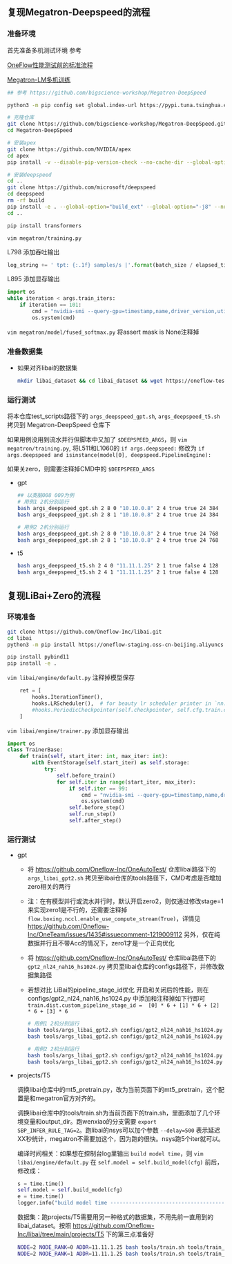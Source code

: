 ## 复现Megatron-Deepspeed的流程
### 准备环境

首先准备多机测试环境 参考

[OneFlow性能测试前的标准流程](https://github.com/Oneflow-Inc/OneTeam/issues/478)

[Megatron-LM多机训练](https://github.com/Oneflow-Inc/OneTeam/issues/328#issuecomment-820375669)

```bash
## 参考 https://github.com/bigscience-workshop/Megatron-DeepSpeed

python3 -m pip config set global.index-url https://pypi.tuna.tsinghua.edu.cn/simple

# 克隆仓库
git clone https://github.com/bigscience-workshop/Megatron-DeepSpeed.git
cd Megatron-DeepSpeed

# 安装apex
git clone https://github.com/NVIDIA/apex
cd apex
pip install -v --disable-pip-version-check --no-cache-dir --global-option="--cpp_ext" --global-option="--cuda_ext" ./

# 安装deepspeed
cd ..
git clone https://github.com/microsoft/deepspeed
cd deepspeed
rm -rf build
pip install -e . --global-option="build_ext" --global-option="-j8" --no-cache -v --disable-pip-version-check
cd ..

pip install transformers
```
`vim megatron/training.py` 

L798 添加吞吐输出
```python
log_string += ' tpt: {:.1f} samples/s |'.format(batch_size / elapsed_time_per_iteration)
```
L895 添加显存输出
```python
import os
while iteration < args.train_iters:
    if iteration == 101:
        cmd = "nvidia-smi --query-gpu=timestamp,name,driver_version,utilization.gpu,utilization.memory,memory.total,memory.free,memory.used --format=csv"
        os.system(cmd)
```

`vim megatron/model/fused_softmax.py` 将assert mask is None注释掉

### 准备数据集
- 如果对齐libai的数据集
    ```bash
    mkdir libai_dataset && cd libai_dataset && wget https://oneflow-test.oss-cn-beijing.aliyuncs.com/OneFlowAutoTest/libai/dataset/bert-base-chinese-vocab.txt && wget https://oneflow-test.oss-cn-beijing.aliyuncs.com/OneFlowAutoTest/libai/dataset/gpt2-merges.txt && wget https://oneflow-test.oss-cn-beijing.aliyuncs.com/OneFlowAutoTest/libai/dataset/gpt2-vocab.json && wget https://oneflow-test.oss-cn-beijing.aliyuncs.com/OneFlowAutoTest/libai/dataset/loss_compara_content_sentence.bin && wget https://oneflow-test.oss-cn-beijing.aliyuncs.com/OneFlowAutoTest/libai/dataset/loss_compara_content_sentence.idx && cd ..


### 运行测试
将本仓库test_scripts路径下的 `args_deepspeed_gpt.sh`,  `args_deepspeed_t5.sh` 拷贝到 Megatron-DeepSpeed 仓库下

如果用例没用到流水并行但脚本中又加了 `$DEEPSPEED_ARGS`，则 `vim megatron/training.py`, 将L511和L1060的 `if args.deepspeed:` 修改为 `if args.deepspeed and isinstance(model[0], deepspeed.PipelineEngine):`

如果关zero，则需要注释掉CMD中的 `$DEEPSPEED_ARGS`

- gpt
    ```bash
    ## 以类脑008 009为例
    # 用例1 2机分别运行
    bash args_deepspeed_gpt.sh 2 8 0 "10.10.0.8" 2 4 true true 24 384
    bash args_deepspeed_gpt.sh 2 8 1 "10.10.0.8" 2 4 true true 24 384

    # 用例2 2机分别运行
    bash args_deepspeed_gpt.sh 2 8 0 "10.10.0.8" 2 4 true true 24 768
    bash args_deepspeed_gpt.sh 2 8 1 "10.10.0.8" 2 4 true true 24 768
    ```

- t5

    ```bash
    bash args_deepspeed_t5.sh 2 4 0 "11.11.1.25" 2 1 true false 4 128
    bash args_deepspeed_t5.sh 2 4 1 "11.11.1.25" 2 1 true false 4 128
    ```


## 复现LiBai+Zero的流程
### 环境准备
```bash
git clone https://github.com/Oneflow-Inc/libai.git
cd libai
python3 -m pip install https://oneflow-staging.oss-cn-beijing.aliyuncs.com/canary/commit/55b822e4d3c88757d11077d7546981309125c73f/cu112/oneflow-0.8.0%2Bcu112.git.55b822e4-cp38-cp38-manylinux_2_17_x86_64.manylinux2014_x86_64.whl

pip install pybind11
pip install -e .
```
`vim libai/engine/default.py` 注释掉模型保存
```python
    ret = [
        hooks.IterationTimer(),
        hooks.LRScheduler(),  # for beauty lr scheduler printer in `nn.Graph` mode
        #hooks.PeriodicCheckpointer(self.checkpointer, self.cfg.train.checkpointer.period),
    ]
```
`vim libai/engine/trainer.py` 添加显存输出
```python
import os
class TrainerBase:
    def train(self, start_iter: int, max_iter: int):
        with EventStorage(self.start_iter) as self.storage:
            try:
                self.before_train()
                for self.iter in range(start_iter, max_iter):
                    if self.iter == 99:
                        cmd = "nvidia-smi --query-gpu=timestamp,name,driver_version,utilization.gpu,utilization.memory,memory.total,memory.free,memory.used --format=csv"
                        os.system(cmd)
                    self.before_step()
                    self.run_step()
                    self.after_step()
```
### 运行测试
- gpt
  - 将 https://github.com/Oneflow-Inc/OneAutoTest/ 仓库libai路径下的 `args_libai_gpt2.sh` 拷贝至libai仓库的tools路径下，CMD考虑是否增加zero相关的两行
  - 注：在有模型并行或流水并行时，默认开启zero2，则仅通过修改stage=1来实现zero1是不行的，还需要注释掉`flow.boxing.nccl.enable_use_compute_stream(True)`，详情见 https://github.com/Oneflow-Inc/OneTeam/issues/1435#issuecomment-1219009112 另外，仅在纯数据并行且不带Acc的情况下，zero1才是一个正向优化 
  - 将 https://github.com/Oneflow-Inc/OneAutoTest/ 仓库libai路径下的 `gpt2_nl24_nah16_hs1024.py` 拷贝至libai仓库的configs路径下，并修改数据集路径
  - 若想对比 LiBai的pipeline_stage_id优化 开启和关闭后的性能，则在 configs/gpt2_nl24_nah16_hs1024.py 中添加和注释掉如下行即可
  `train.dist.custom_pipeline_stage_id =  [0] * 6 + [1] * 6 + [2] * 6 + [3] * 6`

    ```bash
    # 用例1 2机分别运行
    bash tools/args_libai_gpt2.sh configs/gpt2_nl24_nah16_hs1024.py 2 8 0 "10.10.0.8" 2 4 true true 24 384
    bash tools/args_libai_gpt2.sh configs/gpt2_nl24_nah16_hs1024.py 2 8 1 "10.10.0.8" 2 4 true true 24 384

    # 用例2 2机分别运行
    bash tools/args_libai_gpt2.sh configs/gpt2_nl24_nah16_hs1024.py 2 8 0 "10.10.0.8" 2 4 true true 24 768
    bash tools/args_libai_gpt2.sh configs/gpt2_nl24_nah16_hs1024.py 2 8 1 "10.10.0.8" 2 4 true true 24 768
    ```
- projects/T5

    调换libai仓库中的mt5_pretrain.py，改为当前页面下的mt5_pretrain，这个配置是和megatron官方对齐的。

    调换libai仓库中的tools/train.sh为当前页面下的train.sh，里面添加了几个环境变量和output_dir。跑wenxiao的分支需要 `export SBP_INFER_RULE_TAG=2`。跑libai的nsys可以加个参数 `--delay=500` 表示延迟XX秒统计，megatron不需要加这个，因为跑的很快。nsys跑5个iter就可以。

    编译时间相关：如果想在控制台log里输出 `build model time`，则 `vim libai/engine/default.py` 在 `self.model = self.build_model(cfg)` 前后，修改成：
    ```python
    s = time.time()
    self.model = self.build_model(cfg)
    e = time.time()
    logger.info("build model time ------------------------------------------:{}".format(e-s))
    ```

    数据集：跑projects/T5需要用另一种格式的数据集，不用先前一直用到的libai_dataset。按照 https://github.com/Oneflow-Inc/libai/tree/main/projects/T5 下的第三点准备好

    ```bash
    NODE=2 NODE_RANK=0 ADDR=11.11.1.25 bash tools/train.sh tools/train_net.py projects/T5/configs/mt5_pretrain.py 4
    NODE=2 NODE_RANK=1 ADDR=11.11.1.25 bash tools/train.sh tools/train_net.py projects/T5/configs/mt5_pretrain.py 4
    ```
